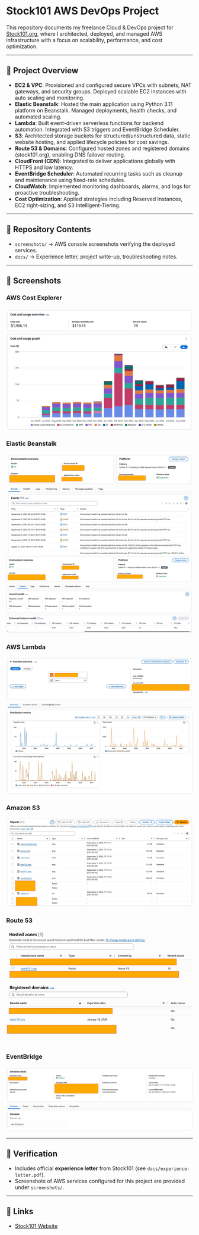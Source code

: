 # Stock101 AWS DevOps Project

This repository documents my freelance Cloud & DevOps project for [Stock101.org](https://www.stock101.org), where I architected, deployed, and managed AWS infrastructure with a focus on scalability, performance, and cost optimization.

---

## 🚀 Project Overview
- **EC2 & VPC**: Provisioned and configured secure VPCs with subnets, NAT gateways, and security groups. Deployed scalable EC2 instances with auto scaling and monitoring.
- **Elastic Beanstalk**: Hosted the main application using Python 3.11 platform on Beanstalk. Managed deployments, health checks, and automated scaling.
- **Lambda**: Built event-driven serverless functions for backend automation. Integrated with S3 triggers and EventBridge Scheduler.
- **S3**: Architected storage buckets for structured/unstructured data, static website hosting, and applied lifecycle policies for cost savings.
- **Route 53 & Domains**: Configured hosted zones and registered domains (stock101.org), enabling DNS failover routing.
- **CloudFront (CDN)**: Integrated to deliver applications globally with HTTPS and low latency.
- **EventBridge Scheduler**: Automated recurring tasks such as cleanup and maintenance using fixed-rate schedules.
- **CloudWatch**: Implemented monitoring dashboards, alarms, and logs for proactive troubleshooting.
- **Cost Optimization**: Applied strategies including Reserved Instances, EC2 right-sizing, and S3 Intelligent-Tiering.

---

## 📂 Repository Contents

- `screenshots/` → AWS console screenshots verifying the deployed services.
- `docs/` → Experience letter, project write-up, troubleshooting notes.

---

## 📸 Screenshots
### AWS Cost Explorer
![Cost Analysis](screenshots/cost-analysis.jpg)

### Elastic Beanstalk
![Elastic Beanstalk](screenshots/elastic-beanstalk.jpg)
![Beanstalk Health](screenshots/elasticbeanstalk-health-analysis.jpg)

### AWS Lambda
![Lambda Function](screenshots/lambda-function.jpg)
![Lambda Metrics](screenshots/lambda-metrics.jpg)

### Amazon S3
![S3 Objects](screenshots/s3-objects.jpg)

### Route 53
![Hosted Zones](screenshots/hosted-zones-r53.jpg)
![Domain Registration](screenshots/r53-domain-name-creation.jpg)

### EventBridge
![EventBridge Scheduler](screenshots/eventbridge-scheduler.jpg)

---

## 📜 Verification
- Includes official **experience letter** from Stock101 (see `docs/experience-letter.pdf`).
- Screenshots of AWS services configured for this project are provided under `screenshots/`.

---

## 🔗 Links
- [Stock101 Website](https://www.stock101.org)

